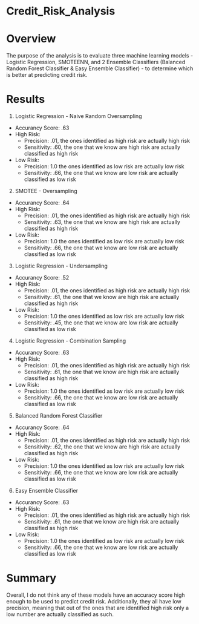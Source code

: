 # Credit_Risk_Analysis
# Overview
The purpose of the analysis is to evaluate three machine learning models - Logistic Regression, SMOTEENN, and 2 Ensemble Classifiers (Balanced Random Forest Classifier & Easy Ensemble Classifier) - to determine which is better at predicting credit risk.

# Results
1. Logistic Regression - Naive Random Oversampling
  * Accurancy Score: .63  
  * High Risk:
    * Precision: .01, the ones identified as high risk are actually high risk
    * Sensitivity: .60, the one that we know are high risk are actually classified as high risk 
  * Low Risk:
    * Precision: 1.0 the ones identified as low risk are actually low risk
    * Sensitivity: .66, the one that we know are low risk are actually classified as low risk 
2. SMOTEE - Oversampling
  * Accurancy Score: .64  
  * High Risk:
    * Precision: .01, the ones identified as high risk are actually high risk
    * Sensitivity: .63, the one that we know are high risk are actually classified as high risk 
  * Low Risk:
    * Precision: 1.0 the ones identified as low risk are actually low risk
    * Sensitivity: .66, the one that we know are low risk are actually classified as low risk
3. Logistic Regression - Undersampling
  * Accurancy Score: .52  
  * High Risk:
    * Precision: .01, the ones identified as high risk are actually high risk
    * Sensitivity: .61, the one that we know are high risk are actually classified as high risk 
  * Low Risk:
    * Precision: 1.0 the ones identified as low risk are actually low risk
    * Sensitivity: .45, the one that we know are low risk are actually classified as low risk 
4. Logistic Regression - Combination Sampling
  * Accurancy Score: .63  
  * High Risk:
    * Precision: .01, the ones identified as high risk are actually high risk
    * Sensitivity: .61, the one that we know are high risk are actually classified as high risk 
  * Low Risk:
    * Precision: 1.0 the ones identified as low risk are actually low risk
    * Sensitivity: .66, the one that we know are low risk are actually classified as low risk 
5. Balanced Random Forest Classifier
  * Accurancy Score: .64  
  * High Risk:
    * Precision: .01, the ones identified as high risk are actually high risk
    * Sensitivity: .62, the one that we know are high risk are actually classified as high risk 
  * Low Risk:
    * Precision: 1.0 the ones identified as low risk are actually low risk
    * Sensitivity: .66, the one that we know are low risk are actually classified as low risk 
6. Easy Ensemble Classifier
  * Accurancy Score: .63  
  * High Risk:
    * Precision: .01, the ones identified as high risk are actually high risk
    * Sensitivity: .61, the one that we know are high risk are actually classified as high risk 
  * Low Risk:
    * Precision: 1.0 the ones identified as low risk are actually low risk
    * Sensitivity: .66, the one that we know are low risk are actually classified as low risk 

# Summary
Overall, I do not think any of these models have an accuracy score high enough to be used to predict credit risk. Additionally, they all have low precision, meaning that out of the ones that are identified high risk only a low number are actually classified as such.
